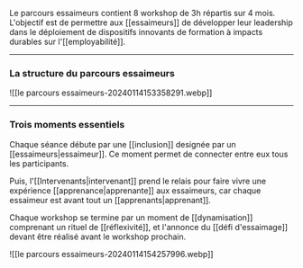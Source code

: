 Le parcours essaimeurs contient 8 workshop de 3h répartis sur 4 mois. L'objectif est de permettre aux [[essaimeurs]] de développer leur leadership dans le déploiement de dispositifs innovants de formation à impacts durables sur l'[[employabilité]]. 

----
### La structure du parcours essaimeurs
![[le parcours essaimeurs-20240114153358291.webp]]

----
### Trois moments essentiels 

Chaque séance débute par une [[inclusion]] designée par un [[essaimeurs|essaimeur]]. Ce moment permet de connecter entre eux tous les participants. 

Puis, l'[[Intervenants|intervenant]] prend le relais pour faire vivre une expérience [[apprenance|apprenante]] aux essaimeurs, car chaque essaimeur est avant tout un [[apprenants|apprenant]]. 

Chaque workshop se termine par un moment de [[dynamisation]] comprenant un rituel de [[réflexivité]], et l'annonce du [[défi d'essaimage]] devant être réalisé avant le workshop prochain. 

![[le parcours essaimeurs-20240114154257996.webp]]
